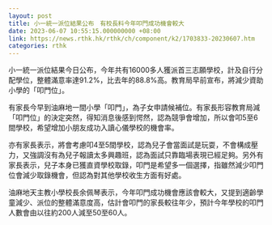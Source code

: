 ```yaml
---
layout: post
title: 小一統一派位結果公布　有校長料今年叩門成功機會較大
date: 2023-06-07 10:55:15.000000000 +08:00
link: https://news.rthk.hk/rthk/ch/component/k2/1703833-20230607.htm
categories: rthk
---
```


小一統一派位結果今日公布，今年共有16000多人獲派首三志願學校，計及自行分配學位，整體滿意率達91.2%，比去年的88.8%高。教育局早前宣布，將減少資助小學的「叩門位」。

有家長今早到油麻地一間小學「叩門」，為子女申請候補位。有家長形容教育局減「叩門位」的決定突然，得知消息後感到愕然，認為競爭會增加，所以會叩5至6間學校，希望增加小朋友成功入讀心儀學校的機會率。

亦有家長表示，將會考慮叩4至5間學校，認為兒子會當面試是玩耍，不會構成壓力，又強調沒有為兒子報讀太多興趣班，認為面試只靠臨場表現已經足夠。另外有家長表示，兒子本身已獲直資學校取錄，叩門是希望多一個選擇，指雖然減少叩門位會減少取錄機會，但認為對其他學校收生方面有好處。

油麻地天主教小學校長余佩琴表示，今年叩門成功機會應該會較大，又提到適齡學童減少、派位的整體滿意度高，估計會叩門的家長較往年少，預計今年學校的叩門人數會由以往約200人減至50至60人。
